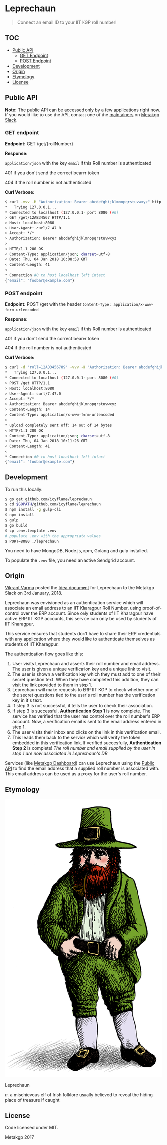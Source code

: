 # Leprechaun

> Connect an email ID to your IIT KGP roll number!

## TOC
- [Public API](#public-api)
    - [GET Endpoint](#get-endpoint)
    - [POST Endpoint](#post-endpoint)
- [Development](#development)
- [Origin](#origin)
- [Etymology](#etymology)
- [License](#license)

## Public API

**Note:** The public API can be accessed only by a few applications right now.
If you would like to use the API, contact one of the
[maintainers](https://wiki.metakgp.org/w/Metakgp:Governance#Current_maintainers)
on [Metakgp Slack](https://metakgp.slack.com).

### GET endpoint

**Endpoint:** GET /get/{rollNumber}

**Response:** 

`application/json` with the key `email` if this Roll number is authenticated

401 if you don't send the correct bearer token

404 if the roll number is not authenticated

**Curl Verbose:**

```sh
$ curl -vvv -H "Authorization: Bearer abcdefghijklmnopqrstuvwxyz" http://localhost:8080/get/12AB3456789
*   Trying 127.0.0.1...
* Connected to localhost (127.0.0.1) port 8080 (#0)
> GET /get/12AB34567 HTTP/1.1
> Host: localhost:8080
> User-Agent: curl/7.47.0
> Accept: */*
> Authorization: Bearer abcdefghijklmnopqrstuvwxyz
> 
< HTTP/1.1 200 OK
< Content-Type: application/json; charset=utf-8
< Date: Thu, 04 Jan 2018 10:08:58 GMT
< Content-Length: 41
< 
* Connection #0 to host localhost left intact
{"email": "foobar@example.com"}
```

### POST endpoint

**Endpoint:** POST /get with the header `Content-Type: application/x-www-form-urlencoded`

**Response:** 

`application/json` with the key `email` if this Roll number is authenticated

401 if you don't send the correct bearer token

404 if the roll number is not authenticated

**Curl Verbose:**

```sh
$ curl -d 'roll=12AB3456789' -vvv -H "Authorization: Bearer abcdefghijklmnopqrstuvwxyz" http://localhost:8080/get
*   Trying 127.0.0.1...
* Connected to localhost (127.0.0.1) port 8080 (#0)
> POST /get HTTP/1.1
> Host: localhost:8080
> User-Agent: curl/7.47.0
> Accept: */*
> Authorization: Bearer abcdefghijklmnopqrstuvwxyz
> Content-Length: 14
> Content-Type: application/x-www-form-urlencoded
> 
* upload completely sent off: 14 out of 14 bytes
< HTTP/1.1 200 OK
< Content-Type: application/json; charset=utf-8
< Date: Thu, 04 Jan 2018 10:11:26 GMT
< Content-Length: 41
< 
* Connection #0 to host localhost left intact
{"email": "foobar@example.com"}
```

## Development

To run this locally:

```sh
$ go get github.com/icyflame/leprechaun
$ cd $GOPATH/github.com/icyflame/leprechaun
$ npm install -g gulp-cli
$ npm install
$ gulp
$ go build
$ cp .env.template .env
# populate .env with the appropriate values
$ PORT=8080 ./leprechaun
```

You need to have MongoDB, Node.js, npm, Golang and gulp installed.

To populate the `.env` file, you need an active Sendgrid account.

## Origin

[Vikrant Varma](https://github.com/amrav) posted the [Idea
document](https://paper.dropbox.com/doc/Leprechaun-BK0eQTGGvMLbVoor4L0dJ) for
Leprechaun to the Metakgp Slack on 3rd January, 2018.

Leprechaun was envisioned as an authentication service which will associate an
email address to an IIT Kharagpur Roll Number, using proof-of-control over the
ERP account. Since only students of IIT Kharagpur have active ERP IIT KGP
accounts, this service can only be used by students of IIT Kharagpur.

This service ensures that students don't have to share their ERP credentials
with any application where they would like to authenticate themselves as
students of IIT Kharagpur.

The authentication flow goes like this:

1. User visits Leprechaun and asserts their roll number and email address. The
   user is given a unique verification key and a unique link to visit.
2. The user is shown a verification key which they must add to one of their
   secret question text. When they have completed this addition, they can visit
   the link provided to them in step 1.
3. Leprechaun will make requests to ERP IIT KGP to check whether one of the
   secret questions tied to the user's roll number has the verification key in
   it's text.
4. If step 3 is not successful, it tells the user to check their association.
5. If step 3 is successful, **Authentication Step 1** is now complete. The service
   has verified that the user has control over the roll number's ERP account.
   Now, a verification email is sent to the email address entered in step 1.
6. The user visits their inbox and clicks on the link in this verification
   email.
7. This leads them back to the service which will verify the token embedded in
   this verification link. If verified succesfully, **Authentication Step 2** is
   complete! _The roll number and email supplied by the user in step 1 are now
   associated in Leprechaun's DB_

Services (like [Metakgp Dashboard](https://github.com/metakgp/dashboard-beta))
can use Leprechaun using the [Public API](#public-api) to find the email address
that a supplied roll number is associated with. This email address can be used
as a proxy for the user's roll number.

## Etymology

![img](public/leprechaun.png)

Leprechaun

_n._ a mischievous elf of Irish folklore usually believed to reveal the
hiding place of treasure if caught

## License

Code licensed under MIT.

Metakgp 2017
